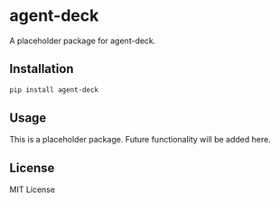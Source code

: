 # agent-deck

A placeholder package for agent-deck.

## Installation

```bash
pip install agent-deck
```

## Usage

This is a placeholder package. Future functionality will be added here.

## License

MIT License
